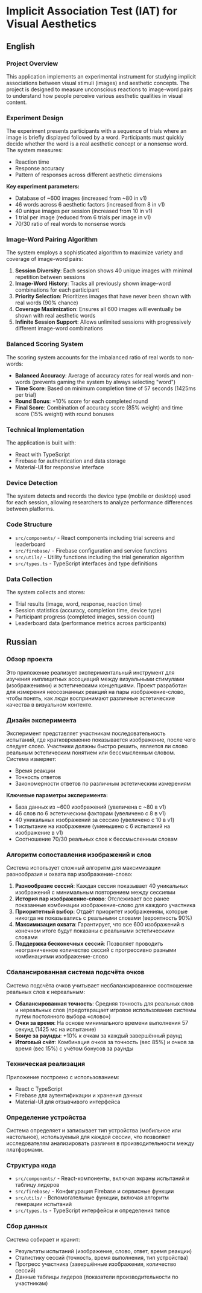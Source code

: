 # Implicit Association Test (IAT) for Visual Aesthetics

## English

### Project Overview
This application implements an experimental instrument for studying implicit associations between visual stimuli (images) and aesthetic concepts. The project is designed to measure unconscious reactions to image-word pairs to understand how people perceive various aesthetic qualities in visual content.

### Experiment Design
The experiment presents participants with a sequence of trials where an image is briefly displayed followed by a word. Participants must quickly decide whether the word is a real aesthetic concept or a nonsense word. The system measures:

- Reaction time
- Response accuracy
- Pattern of responses across different aesthetic dimensions

**Key experiment parameters:**
- Database of ~600 images (increased from ~80 in v1)
- 46 words across 6 aesthetic factors (increased from 8 in v1)
- 40 unique images per session (increased from 10 in v1)
- 1 trial per image (reduced from 6 trials per image in v1)
- 70/30 ratio of real words to nonsense words

### Image-Word Pairing Algorithm
The system employs a sophisticated algorithm to maximize variety and coverage of image-word pairs:

1. **Session Diversity**: Each session shows 40 unique images with minimal repetition between sessions
2. **Image-Word History**: Tracks all previously shown image-word combinations for each participant
3. **Priority Selection**: Prioritizes images that have never been shown with real words (90% chance)
4. **Coverage Maximization**: Ensures all 600 images will eventually be shown with real aesthetic words
5. **Infinite Session Support**: Allows unlimited sessions with progressively different image-word combinations

### Balanced Scoring System
The scoring system accounts for the imbalanced ratio of real words to non-words:

- **Balanced Accuracy**: Average of accuracy rates for real words and non-words (prevents gaming the system by always selecting "word")
- **Time Score**: Based on minimum completion time of 57 seconds (1425ms per trial)
- **Round Bonus**: +10% score for each completed round
- **Final Score**: Combination of accuracy score (85% weight) and time score (15% weight) with round bonuses

### Technical Implementation
The application is built with:
- React with TypeScript
- Firebase for authentication and data storage
- Material-UI for responsive interface

### Device Detection
The system detects and records the device type (mobile or desktop) used for each session, allowing researchers to analyze performance differences between platforms.

### Code Structure
- `src/components/` - React components including trial screens and leaderboard
- `src/firebase/` - Firebase configuration and service functions
- `src/utils/` - Utility functions including the trial generation algorithm
- `src/types.ts` - TypeScript interfaces and type definitions

### Data Collection
The system collects and stores:
- Trial results (image, word, response, reaction time)
- Session statistics (accuracy, completion time, device type)
- Participant progress (completed images, session count)
- Leaderboard data (performance metrics across participants)

## Russian

### Обзор проекта
Это приложение реализует экспериментальный инструмент для изучения имплицитных ассоциаций между визуальными стимулами (изображениями) и эстетическими концепциями. Проект разработан для измерения неосознанных реакций на пары изображение-слово, чтобы понять, как люди воспринимают различные эстетические качества в визуальном контенте.

### Дизайн эксперимента
Эксперимент представляет участникам последовательность испытаний, где кратковременно показывается изображение, после чего следует слово. Участники должны быстро решить, является ли слово реальным эстетическим понятием или бессмысленным словом. Система измеряет:

- Время реакции
- Точность ответов
- Закономерности ответов по различным эстетическим измерениям

**Ключевые параметры эксперимента:**
- База данных из ~600 изображений (увеличена с ~80 в v1)
- 46 слов по 6 эстетическим факторам (увеличено с 8 в v1)
- 40 уникальных изображений за сессию (увеличено с 10 в v1)
- 1 испытание на изображение (уменьшено с 6 испытаний на изображение в v1)
- Соотношение 70/30 реальных слов к бессмысленным словам

### Алгоритм сопоставления изображений и слов
Система использует сложный алгоритм для максимизации разнообразия и охвата пар изображение-слово:

1. **Разнообразие сессий**: Каждая сессия показывает 40 уникальных изображений с минимальным повторением между сессиями
2. **История пар изображение-слово**: Отслеживает все ранее показанные комбинации изображение-слово для каждого участника
3. **Приоритетный выбор**: Отдаёт приоритет изображениям, которые никогда не показывались с реальными словами (вероятность 90%)
4. **Максимизация охвата**: Гарантирует, что все 600 изображений в конечном итоге будут показаны с реальными эстетическими словами
5. **Поддержка бесконечных сессий**: Позволяет проводить неограниченное количество сессий с прогрессивно разными комбинациями изображение-слово

### Сбалансированная система подсчёта очков
Система подсчёта очков учитывает несбалансированное соотношение реальных слов к нереальным:

- **Сбалансированная точность**: Средняя точность для реальных слов и нереальных слов (предотвращает игровое использование системы путем постоянного выбора «слово»)
- **Очки за время**: На основе минимального времени выполнения 57 секунд (1425 мс на испытание)
- **Бонус за раунды**: +10% к очкам за каждый завершённый раунд
- **Итоговый счёт**: Комбинация очков за точность (вес 85%) и очков за время (вес 15%) с учётом бонусов за раунды

### Техническая реализация
Приложение построено с использованием:
- React с TypeScript
- Firebase для аутентификации и хранения данных
- Material-UI для отзывчивого интерфейса

### Определение устройства
Система определяет и записывает тип устройства (мобильное или настольное), используемый для каждой сессии, что позволяет исследователям анализировать различия в производительности между платформами.

### Структура кода
- `src/components/` - React-компоненты, включая экраны испытаний и таблицу лидеров
- `src/firebase/` - Конфигурация Firebase и сервисные функции
- `src/utils/` - Вспомогательные функции, включая алгоритм генерации испытаний
- `src/types.ts` - TypeScript интерфейсы и определения типов

### Сбор данных
Система собирает и хранит:
- Результаты испытаний (изображение, слово, ответ, время реакции)
- Статистику сессий (точность, время выполнения, тип устройства)
- Прогресс участника (завершённые изображения, количество сессий)
- Данные таблицы лидеров (показатели производительности по участникам)
